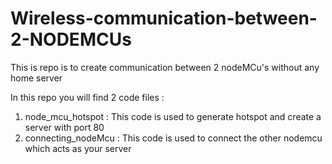 # Wireless-communication-between-2-NODEMCUs
This is repo is to create communication between 2 nodeMCu's without any home server 

In this repo you will find 2 code files : 
  1. node_mcu_hotspot : This code is used to generate hotspot and create a server with port 80
  2. connecting_nodeMcu : This code is used to connect the other nodemcu which acts as your server
  
